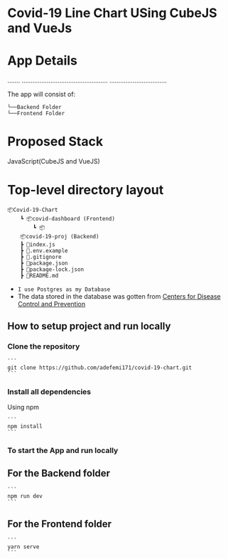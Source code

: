 # Covid-19 Line Chart USing CubeJS and VueJs

# App Details
.......
................................................
................................

The app will consist of:

    └──Backend Folder
    └──Frontend Folder
        

  


# Proposed Stack
JavaScript(CubeJS and VueJS) 

# Top-level directory layout

    📦Covid-19-Chart
        ┗ 📦covid-dashboard (Frontend)
            ┗ 📦
        📦covid-19-proj (Backend)
        ┣ 📜index.js
        ┣ 📜.env.example
        ┣ 📜.gitignore
        ┣ 📜package.json
        ┣ 📜package-lock.json
        ┣ 📜README.md

- `I use Postgres as my Database`
- The data stored in the database was gotten from [Centers for Disease Control and Prevention](https://data.cdc.gov/NCHS/Provisional-COVID-19-Death-Counts-by-Sex-Age-and-S/9bhg-hcku)
## How to setup project and run locally

### Clone the repository 

    ```
    git clone https://github.com/adefemi171/covid-19-chart.git
    ```

### Install all dependencies

Using npm

    ```
    npm install
    ```

### To start the App and run locally

## For the Backend folder

    ```
    npm run dev
    ```    

## For the Frontend folder

    ```
    yarn serve
    ```    